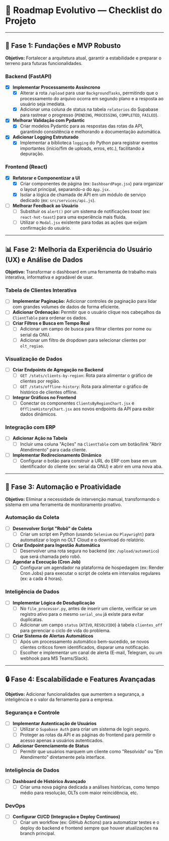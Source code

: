 # 📌 Roadmap Evolutivo — Checklist do Projeto

---

## 🚀 Fase 1: Fundações e MVP Robusto  
**Objetivo:** Fortalecer a arquitetura atual, garantir a estabilidade e preparar o terreno para futuras funcionalidades.

### Backend (FastAPI)  
- [x] **Implementar Processamento Assíncrono**  
  - [x] Alterar a rota `/upload` para usar `BackgroundTasks`, permitindo que o processamento do arquivo ocorra em segundo plano e a resposta ao usuário seja imediata.  
  - [x] Adicionar uma coluna de status na tabela `relatorios` do Supabase para rastrear o progresso (`PENDING`, `PROCESSING`, `COMPLETED`, `FAILED`).  

- [x] **Melhorar Validação com Pydantic**  
  - [x] Criar modelos Pydantic para as respostas das rotas da API, garantindo consistência e melhorando a documentação automática.  

- [x] **Adicionar Logging Estruturado**  
  - [x] Implementar a biblioteca `logging` do Python para registrar eventos importantes (início/fim de uploads, erros, etc.), facilitando a depuração.  

### Frontend (React)  
- [x] **Refatorar e Componentizar a UI**  
  - [x] Criar componentes de página (ex: `DashboardPage.jsx`) para organizar o layout principal, separando-o do `App.jsx`.  
  - [x] Isolar a lógica de chamada de API em um módulo de serviço dedicado (ex: `src/services/api.js`).  

- [ ] **Melhorar Feedback ao Usuário**  
  - [ ] Substituir os `alert()` por um sistema de notificações *toast* (ex: `react-hot-toast`) para uma experiência mais fluida.  
  - [ ] Utilizar o `Modal.jsx` existente para todas as ações que exijam confirmação do usuário.  

---

## 📊 Fase 2: Melhoria da Experiência do Usuário (UX) e Análise de Dados  
**Objetivo:** Transformar o dashboard em uma ferramenta de trabalho mais interativa, informativa e agradável de usar.

### Tabela de Clientes Interativa  
- [ ] **Implementar Paginação:** Adicionar controles de paginação para lidar com grandes volumes de dados de forma eficiente.  
- [ ] **Adicionar Ordenação:** Permitir que o usuário clique nos cabeçalhos da `ClientTable` para ordenar os dados.  
- [ ] **Criar Filtros e Busca em Tempo Real**  
  - [ ] Adicionar um campo de busca para filtrar clientes por nome ou serial da ONU.  
  - [ ] Adicionar um filtro de dropdown para selecionar clientes por `olt_regiao`.  

### Visualização de Dados  
- [ ] **Criar Endpoints de Agregação no Backend**  
  - [ ] `GET /stats/clients-by-region`: Rota para alimentar o gráfico de clientes por região.  
  - [ ] `GET /stats/offline-history`: Rota para alimentar o gráfico de histórico de clientes offline.  

- [ ] **Integrar Gráficos no Frontend**  
  - [ ] Conectar os componentes `ClientsByRegionChart.jsx` e `OfflineHistoryChart.jsx` aos novos endpoints da API para exibir dados dinâmicos.  

### Integração com ERP  
- [ ] **Adicionar Ação na Tabela**  
  - [ ] Incluir uma coluna "Ações" na `ClientTable` com um botão/link "Abrir Atendimento" para cada cliente.  

- [ ] **Implementar Redirecionamento Dinâmico**  
  - [ ] Configurar o botão para construir a URL do ERP com base em um identificador do cliente (ex: serial da ONU) e abrir em uma nova aba.  

---

## 🤖 Fase 3: Automação e Proatividade  
**Objetivo:** Eliminar a necessidade de intervenção manual, transformando o sistema em uma ferramenta de monitoramento proativo.

### Automação da Coleta  
- [ ] **Desenvolver Script "Robô" de Coleta**  
  - [ ] Criar um script em Python (usando `Selenium` ou `Playwright`) para automatizar o login no OLT Cloud e o download do relatório.  

- [ ] **Criar Endpoint para Ingestão Automática**  
  - [ ] Desenvolver uma rota segura no backend (ex: `/upload/automatico`) que será chamada pelo robô.  

- [ ] **Agendar a Execução (Cron Job)**  
  - [ ] Configurar um agendador na plataforma de hospedagem (ex: Render Cron Jobs) para executar o script de coleta em intervalos regulares (ex: a cada 4 horas).  

### Inteligência de Dados  
- [ ] **Implementar Lógica de Desduplicação**  
  - [ ] No `file_processor.py`, antes de inserir um cliente, verificar se um registro ativo para o mesmo `serial_onu` já existe para evitar duplicatas.  
  - [ ] Adicionar um campo `status` (`ATIVO`, `RESOLVIDO`) à tabela `clientes_off` para gerenciar o ciclo de vida do problema.  

- [ ] **Criar Sistema de Alertas Automáticos**  
  - [ ] Após um processamento automático bem-sucedido, se novos clientes críticos forem identificados, disparar uma notificação.  
  - [ ] Escolher e implementar um canal de alerta (E-mail, Telegram, ou um webhook para MS Teams/Slack).  

---

## 🔒 Fase 4: Escalabilidade e Features Avançadas  
**Objetivo:** Adicionar funcionalidades que aumentem a segurança, a inteligência e o valor da ferramenta para a empresa.

### Segurança e Controle  
- [ ] **Implementar Autenticação de Usuários**  
  - [ ] Utilizar o `Supabase Auth` para criar um sistema de login seguro.  
  - [ ] Proteger as rotas da API e as páginas do frontend para permitir o acesso apenas a usuários autenticados.  

- [ ] **Adicionar Gerenciamento de Status**  
  - [ ] Permitir que usuários marquem um cliente como "Resolvido" ou "Em Atendimento" diretamente pela interface.  

### Inteligência de Dados  
- [ ] **Dashboard de Histórico Avançado**  
  - [ ] Criar uma nova página dedicada a análises históricas, como tempo médio para resolução, OLTs com maior reincidência, etc.  

### DevOps  
- [ ] **Configurar CI/CD (Integração e Deploy Contínuos)**  
  - [ ] Criar um workflow (ex: GitHub Actions) para automatizar testes e o deploy do backend e frontend sempre que houver atualizações na branch principal.  
